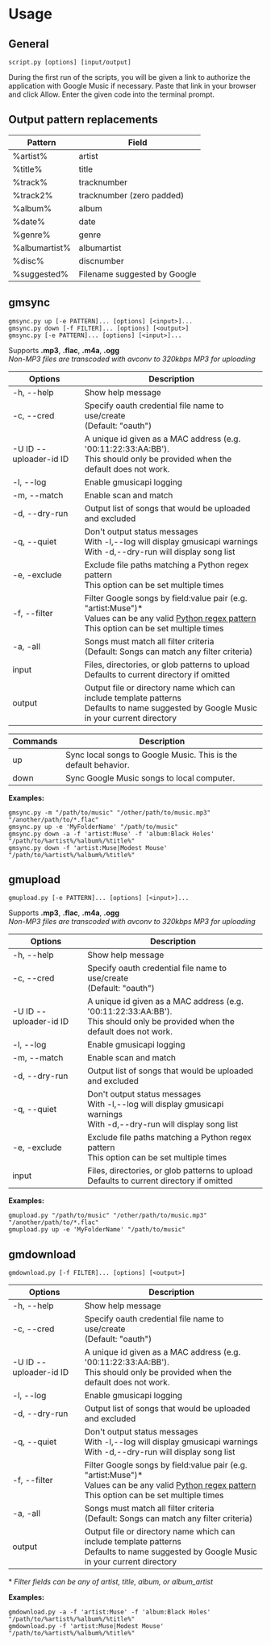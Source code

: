 Usage
=====

## General

``script.py [options] [input/output]``

During the first run of the scripts, you will be given a link to authorize the application with Google Music if necessary. Paste that link in your browser and click Allow. Enter the given code into the terminal prompt.

## Output pattern replacements

Pattern       | Field
--------------|--------
%artist%      | artist
%title%       | title
%track%       | tracknumber
%track2%      | tracknumber (zero padded)
%album%       | album
%date%        | date
%genre%       | genre
%albumartist% | albumartist
%disc%        | discnumber
%suggested%   | Filename suggested by Google


## gmsync

```
gmsync.py up [-e PATTERN]... [options] [<input>]...
gmsync.py down [-f FILTER]... [options] [<output>]
gmsync.py [-e PATTERN]... [options] [<input>]...
```

Supports **.mp3**, **.flac**, **.m4a**, **.ogg**  
_Non-MP3 files are transcoded with avconv to 320kbps MP3 for uploading_

Options                | Description
-----------------------|--------------
-h, --help             | Show help message
-c, --cred             | Specify oauth credential file name to use/create<br>(Default: "oauth")
-U ID --uploader-id ID | A unique id given as a MAC address (e.g. '00:11:22:33:AA:BB').<br>This should only be provided when the default does not work.
-l, --log              | Enable gmusicapi logging
-m, --match            | Enable scan and match
-d, --dry-run          | Output list of songs that would be uploaded and excluded
-q, --quiet            | Don't output status messages<br>With -l,--log will display gmusicapi warnings<br>With -d,--dry-run will display song list
-e, -exclude           | Exclude file paths matching a Python regex pattern<br>This option can be set multiple times
-f, --filter           | Filter Google songs by field:value pair (e.g. "artist:Muse")*<br>Values can be any valid [Python regex pattern](http://docs.python.org/2/library/re.html)<br>This option can be set multiple times
-a, -all               | Songs must match all filter criteria<br>(Default: Songs can match any filter criteria)
input                  | Files, directories, or glob patterns to upload<br>Defaults to current directory if omitted
output                 | Output file or directory name which can include template patterns<br>Defaults to name suggested by Google Music in your current directory

Commands | Description
---------|-------------
up       | Sync local songs to Google Music. This is the default behavior.
down     | Sync Google Music songs to local computer.

**Examples:**

```
gmsync.py -m "/path/to/music" "/other/path/to/music.mp3" "/another/path/to/*.flac"
gmsync.py up -e 'MyFolderName' "/path/to/music"
gmsync.py down -a -f 'artist:Muse' -f 'album:Black Holes' "/path/to/%artist%/%album%/%title%"
gmsync.py down -f 'artist:Muse|Modest Mouse' "/path/to/%artist%/%album%/%title%"
```


## gmupload

```
gmupload.py [-e PATTERN]... [options] [<input>]...
```

Supports **.mp3**, **.flac**, **.m4a**, **.ogg**  
_Non-MP3 files are transcoded with avconv to 320kbps MP3 for uploading_

Options                | Description
-----------------------|--------------
-h, --help             | Show help message
-c, --cred             | Specify oauth credential file name to use/create<br>(Default: "oauth")
-U ID --uploader-id ID | A unique id given as a MAC address (e.g. '00:11:22:33:AA:BB').<br>This should only be provided when the default does not work.
-l, --log              | Enable gmusicapi logging
-m, --match            | Enable scan and match
-d, --dry-run          | Output list of songs that would be uploaded and excluded
-q, --quiet            | Don't output status messages<br>With -l,--log will display gmusicapi warnings<br>With -d,--dry-run will display song list
-e, -exclude           | Exclude file paths matching a Python regex pattern<br>This option can be set multiple times
input                  | Files, directories, or glob patterns to upload<br>Defaults to current directory if omitted

**Examples:**

```
gmupload.py "/path/to/music" "/other/path/to/music.mp3" "/another/path/to/*.flac"
gmupload.py up -e 'MyFolderName' "/path/to/music"
```


## gmdownload

```
gmdownload.py [-f FILTER]... [options] [<output>]
```

Options                | Description
-----------------------|--------------
-h, --help             | Show help message
-c, --cred             | Specify oauth credential file name to use/create<br>(Default: "oauth")
-U ID --uploader-id ID | A unique id given as a MAC address (e.g. '00:11:22:33:AA:BB').<br>This should only be provided when the default does not work.
-l, --log              | Enable gmusicapi logging
-d, --dry-run          | Output list of songs that would be uploaded and excluded
-q, --quiet            | Don't output status messages<br>With -l,--log will display gmusicapi warnings<br>With -d,--dry-run will display song list
-f, --filter           | Filter Google songs by field:value pair (e.g. "artist:Muse")*<br>Values can be any valid [Python regex pattern](http://docs.python.org/2/library/re.html)<br>This option can be set multiple times
-a, -all               | Songs must match all filter criteria<br>(Default: Songs can match any filter criteria)
output                 | Output file or directory name which can include template patterns<br>Defaults to name suggested by Google Music in your current directory

\* *Filter fields can be any of artist, title, album, or album_artist*

**Examples:**

```
gmdownload.py -a -f 'artist:Muse' -f 'album:Black Holes' "/path/to/%artist%/%album%/%title%"
gmdownload.py -f 'artist:Muse|Modest Mouse' "/path/to/%artist%/%album%/%title%"
```

